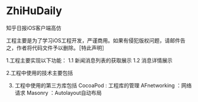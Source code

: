 # ZhiHuDaily
知乎日报iOS客户端高仿

工程主要是为了学习iOS工程开发，严谨商用。如果有侵犯版权问题，请邮件告之，作者将代码文件予以删除。［特此声明］

1.工程主要实现以下功能：
1.1 新闻消息列表的获取展示
1.2 消息详情展示


2.工程中使用的技术主要包括


3. 工程中使用的第三方库包括
CocoaPod : 工程库的管理
AFnetworking ：网络请求
Masonry ：Autolayout自动布局
